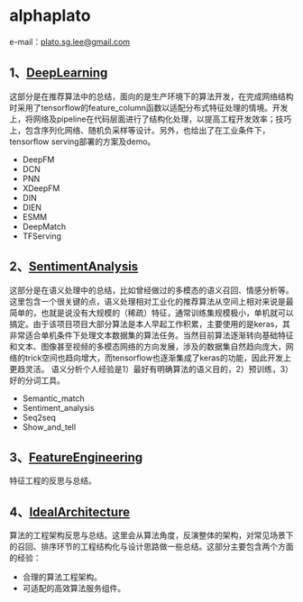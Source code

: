 # alphaplato

e-mail：plato.sg.lee@gmail.com

## 1、[DeepLearning](https://github.com/alphaplato/alphaplato/tree/master/DeepLearning)
   这部分是在推荐算法中的总结，面向的是生产环境下的算法开发，在完成网络结构时采用了tensorflow的feature_column函数以适配分布式特征处理的情境。开发上，将网络及pipeline在代码层面进行了结构化处理，以提高工程开发效率；技巧上，包含序列化网络、随机负采样等设计。另外，也给出了在工业条件下，tensorflow serving部署的方案及demo。
   
* DeepFM
* DCN
* PNN
* XDeepFM
* DIN
* DIEN
* ESMM
* DeepMatch
* TFServing

## 2、[SentimentAnalysis](https://github.com/alphaplato/alphaplato/tree/master/SemanticAnalysis)
  这部分是在语义处理中的总结，比如曾经做过的多模态的语义召回、情感分析等。这里包含一个很关键的点，语义处理相对工业化的推荐算法从空间上相对来说是最简单的，也就是说没有大规模的（稀疏）特征，通常训练集规模极小，单机就可以搞定。由于该项目项目大部分算法是本人早起工作积累，主要使用的是keras，其非常适合单机条件下处理文本数据集的算法任务。当然目前算法逐渐转向基础特征和文本、图像甚至视频的多模态网络的方向发展，涉及的数据集自然趋向庞大，网络的trick空间也趋向增大，而tensorflow也逐渐集成了keras的功能，因此开发上更趋灵活。
  语义分析个人经验是1）最好有明确算法的语义目的，2）预训练，3）好的分词工具。
  
* Semantic_match
* Sentiment_analysis
* Seq2seq
* Show_and_tell

## 3、[FeatureEngineering](https://github.com/alphaplato/alphaplato/tree/master/FeatureEngineering)
  特征工程的反思与总结。

## 4、[IdealArchitecture](https://github.com/alphaplato/alphaplato/tree/master/IdealArchitecture)
  算法的工程架构反思与总结。这里会从算法角度，反演整体的架构，对常见场景下的召回、排序环节的工程结构化与设计思路做一些总结。这部分主要包含两个方面的经验：
  * 合理的算法工程架构。
  * 可适配的高效算法服务组件。
